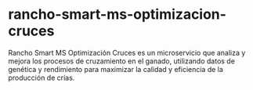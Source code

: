 # rancho-smart-ms-optimizacion-cruces
Rancho Smart MS Optimización Cruces es un microservicio que analiza y mejora los procesos de cruzamiento en el ganado, utilizando datos de genética y rendimiento para maximizar la calidad y eficiencia de la producción de crías.
